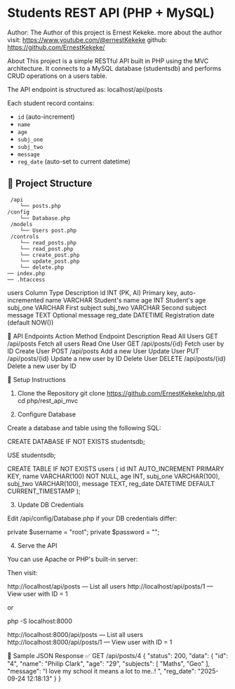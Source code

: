 # Students REST API (PHP + MySQL)

Author:
The Author of this project is Ernest Kekeke.
more about the author visit: https://www.youtube.com/@ernestKekeke
github: https://github.com/ErnestKekeke/

About 
This project is a simple RESTful API built in PHP using the MVC architecture. It connects to a MySQL database (studentsdb) and performs CRUD operations on a users table.

The API endpoint is structured as: localhost/api/posts

Each student record contains:
- `id` (auto-increment)
- `name`
- `age`
- `subj_one`
- `subj_two`
- `message`
- `reg_date` (auto-set to current datetime)

## 📁 Project Structure

     /api
        └── posts.php
    /config
        └── Database.php
     /models
        └── Users post.php
     /controls
        └── read_posts.php
        └── read_post.php
        └── create_post.php
        └── update_post.php
        └── delete.php
    ── index.php
    ── .htaccess

users
Column	Type	Description
id	INT (PK, AI)	Primary key, auto-incremented
name	VARCHAR	Student's name
age	INT	Student's age
subj_one	VARCHAR	First subject
subj_two	VARCHAR	Second subject
message	TEXT	Optional message
reg_date	DATETIME	Registration date (default NOW())



🔌 API Endpoints
Action	Method	Endpoint	Description
Read All Users	GET	/api/posts	Fetch all users
Read One User	GET	/api/posts/{id}	Fetch user by ID
Create User	POST	/api/posts	Add a new User
Update User	PUT	/api/posts/{id}	Update a new user by ID
Delete User	DELETE	/api/posts/{id}	Delete a new user by ID


🔧 Setup Instructions

1. Clone the Repository
git clone https://github.com/ErnestKekeke/php.git
cd php/rest_api_mvc

2. Configure Database

Create a database and table using the following SQL:

CREATE DATABASE IF NOT EXISTS studentsdb;

USE studentsdb;

CREATE TABLE IF NOT EXISTS users (
  id INT AUTO_INCREMENT PRIMARY KEY,
  name VARCHAR(100) NOT NULL,
  age INT,
  subj_one VARCHAR(100),
  subj_two VARCHAR(100),
  message TEXT,
  reg_date DATETIME DEFAULT CURRENT_TIMESTAMP
);

3. Update DB Credentials

Edit /api/config/Database.php if your DB credentials differ:

private $username = "root";
private $password = "";

4. Serve the API

You can use Apache or PHP's built-in server:

Then visit:

http://localhost/api/posts — List all users
http://localhost/api/posts/1 — View user with ID = 1

or

php -S localhost:8000

http://localhost:8000/api/posts — List all users
http://localhost:8000/api/posts/1 — View user with ID = 1



📝 Sample JSON Response
✅ GET /api/posts/4
{
    "status": 200,
    "data": {
        "id": "4",
        "name": "Philip Clark",
        "age": "29",
        "subjects": [
            "Maths",
            "Geo"
        ],
        "message": "I love my school it means a lot to me..! ",
        "reg_date": "2025-09-24 12:18:13"
    }
}